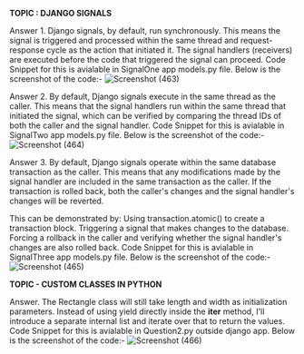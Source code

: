 **TOPIC : DJANGO SIGNALS**

Answer 1. Django signals, by default, run synchronously. This means the signal is triggered and processed within the same thread and request-response cycle as the action that initiated it. The signal handlers (receivers) are executed before the code that triggered the signal can proceed.
Code Snippet for this is avialable in SignalOne app models.py file.
Below is the screenshot of the code:-
![Screenshot (463)](https://github.com/user-attachments/assets/185820d1-9867-4c52-89ec-245ea67e6737)



Answer 2. 
By default, Django signals execute in the same thread as the caller. This means that the signal handlers run within the same thread that initiated the signal, which can be verified by comparing the thread IDs of both the caller and the signal handler.
Code Snippet for this is avialable in SignalTwo app models.py file.
Below is the screenshot of the code:-
![Screenshot (464)](https://github.com/user-attachments/assets/a7ed4d67-7875-46f0-aa06-d2c5d5d9fb60)



Answer 3. By default, Django signals operate within the same database transaction as the caller. This means that any modifications made by the signal handler are included in the same transaction as the caller. If the transaction is rolled back, both the caller's changes and the signal handler's changes will be reverted.

This can be demonstrated by:
Using transaction.atomic() to create a transaction block.
Triggering a signal that makes changes to the database.
Forcing a rollback in the caller and verifying whether the signal handler's changes are also rolled back.
Code Snippet for this is avialable in SignalThree app models.py file.
Below is the screenshot of the code:-
![Screenshot (465)](https://github.com/user-attachments/assets/af3dbc36-e82e-48fe-82ff-942fa6ba1227)


**TOPIC - CUSTOM CLASSES IN PYTHON**

Answer. The Rectangle class will still take length and width as initialization parameters.
Instead of using yield directly inside the __iter__ method, I'll introduce a separate internal list and iterate over that to return the values.
Code Snippet for this is avialable in Question2.py outside django app.
Below is the screenshot of the code:-
![Screenshot (466)](https://github.com/user-attachments/assets/35066227-149c-4a76-9940-084176dfe10c)




